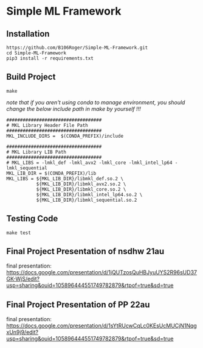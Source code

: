 # Simple ML Framework
## Installation
```
https://github.com/B106Roger/Simple-ML-Framework.git
cd Simple-ML-Framework
pip3 install -r requirements.txt
```
## Build Project
```
make
```
*note that if you aren't using conda to manage environment, you should change the below include path in make by yourself !!!*
```=bash
###################################
# MKL Library Header File Path
###################################
MKL_INCLUDE_DIRS =  $(CONDA_PREFIX)/include

###################################
# MKL Library LIB Path
###################################
# MKL_LIBS = -lmkl_def -lmkl_avx2 -lmkl_core -lmkl_intel_lp64 -lmkl_sequential
MKL_LIB_DIR = $(CONDA_PREFIX)/lib
MKL_LIBS = ${MKL_LIB_DIR}/libmkl_def.so.2 \
		   ${MKL_LIB_DIR}/libmkl_avx2.so.2 \
		   ${MKL_LIB_DIR}/libmkl_core.so.2 \
		   ${MKL_LIB_DIR}/libmkl_intel_lp64.so.2 \
		   ${MKL_LIB_DIR}/libmkl_sequential.so.2
```


## Testing Code
```
make test
```

## Final Project Presentation of nsdhw 21au
final presentation: https://docs.google.com/presentation/d/1jQUTzosQuHBJyuUYS2R96sUD37GK-WjS/edit?usp=sharing&ouid=105896444551749782879&rtpof=true&sd=true
## Final Project Presentation of PP 22au
final presentation: https://docs.google.com/presentation/d/1sYtRUcwCqLc0KEsUcMUCjN1NqgxUn9j9/edit?usp=sharing&ouid=105896444551749782879&rtpof=true&sd=true